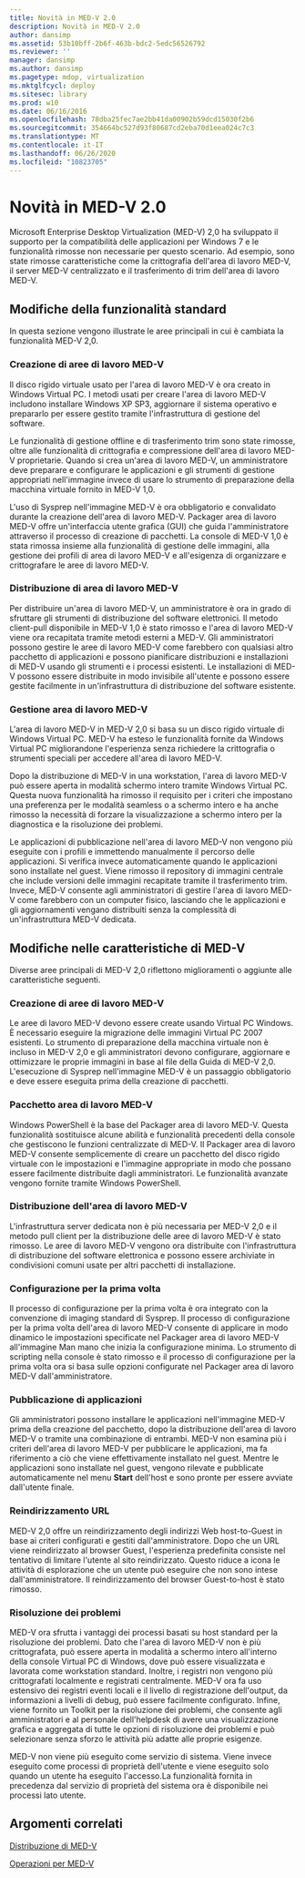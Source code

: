 ```yaml
---
title: Novità in MED-V 2.0
description: Novità in MED-V 2.0
author: dansimp
ms.assetid: 53b10bff-2b6f-463b-bdc2-5edc56526792
ms.reviewer: ''
manager: dansimp
ms.author: dansimp
ms.pagetype: mdop, virtualization
ms.mktglfcycl: deploy
ms.sitesec: library
ms.prod: w10
ms.date: 06/16/2016
ms.openlocfilehash: 78dba25fec7ae2bb41da00902b59dcd15030f2b6
ms.sourcegitcommit: 354664bc527d93f80687cd2eba70d1eea024c7c3
ms.translationtype: MT
ms.contentlocale: it-IT
ms.lasthandoff: 06/26/2020
ms.locfileid: "10823705"
---
```

# Novità in MED-V 2.0


Microsoft Enterprise Desktop Virtualization (MED-V) 2,0 ha sviluppato il supporto per la compatibilità delle applicazioni per Windows 7 e le funzionalità rimosse non necessarie per questo scenario. Ad esempio, sono state rimosse caratteristiche come la crittografia dell'area di lavoro MED-V, il server MED-V centralizzato e il trasferimento di trim dell'area di lavoro MED-V.

## Modifiche della funzionalità standard


In questa sezione vengono illustrate le aree principali in cui è cambiata la funzionalità MED-V 2,0.

### Creazione di aree di lavoro MED-V

Il disco rigido virtuale usato per l'area di lavoro MED-V è ora creato in Windows Virtual PC. I metodi usati per creare l'area di lavoro MED-V includono installare Windows XP SP3, aggiornare il sistema operativo e prepararlo per essere gestito tramite l'infrastruttura di gestione del software.

Le funzionalità di gestione offline e di trasferimento trim sono state rimosse, oltre alle funzionalità di crittografia e compressione dell'area di lavoro MED-V proprietarie. Quando si crea un'area di lavoro MED-V, un amministratore deve preparare e configurare le applicazioni e gli strumenti di gestione appropriati nell'immagine invece di usare lo strumento di preparazione della macchina virtuale fornito in MED-V 1,0.

L'uso di Sysprep nell'immagine MED-V è ora obbligatorio e convalidato durante la creazione dell'area di lavoro MED-V. Packager area di lavoro MED-V offre un'interfaccia utente grafica (GUI) che guida l'amministratore attraverso il processo di creazione di pacchetti. La console di MED-V 1,0 è stata rimossa insieme alla funzionalità di gestione delle immagini, alla gestione dei profili di area di lavoro MED-V e all'esigenza di organizzare e crittografare le aree di lavoro MED-V.

### Distribuzione di area di lavoro MED-V

Per distribuire un'area di lavoro MED-V, un amministratore è ora in grado di sfruttare gli strumenti di distribuzione del software elettronici. Il metodo client-pull disponibile in MED-V 1,0 è stato rimosso e l'area di lavoro MED-V viene ora recapitata tramite metodi esterni a MED-V. Gli amministratori possono gestire le aree di lavoro MED-V come farebbero con qualsiasi altro pacchetto di applicazioni e possono pianificare distribuzioni e installazioni di MED-V usando gli strumenti e i processi esistenti. Le installazioni di MED-V possono essere distribuite in modo invisibile all'utente e possono essere gestite facilmente in un'infrastruttura di distribuzione del software esistente.

### Gestione area di lavoro MED-V

L'area di lavoro MED-V in MED-V 2,0 si basa su un disco rigido virtuale di Windows Virtual PC. MED-V ha esteso le funzionalità fornite da Windows Virtual PC migliorandone l'esperienza senza richiedere la crittografia o strumenti speciali per accedere all'area di lavoro MED-V.

Dopo la distribuzione di MED-V in una workstation, l'area di lavoro MED-V può essere aperta in modalità schermo intero tramite Windows Virtual PC. Questa nuova funzionalità ha rimosso il requisito per i criteri che impostano una preferenza per le modalità seamless o a schermo intero e ha anche rimosso la necessità di forzare la visualizzazione a schermo intero per la diagnostica e la risoluzione dei problemi.

Le applicazioni di pubblicazione nell'area di lavoro MED-V non vengono più eseguite con i profili e immettendo manualmente il percorso delle applicazioni. Si verifica invece automaticamente quando le applicazioni sono installate nel guest. Viene rimosso il repository di immagini centrale che include versioni delle immagini recapitate tramite il trasferimento trim. Invece, MED-V consente agli amministratori di gestire l'area di lavoro MED-V come farebbero con un computer fisico, lasciando che le applicazioni e gli aggiornamenti vengano distribuiti senza la complessità di un'infrastruttura MED-V dedicata.

## Modifiche nelle caratteristiche di MED-V


Diverse aree principali di MED-V 2,0 riflettono miglioramenti o aggiunte alle caratteristiche seguenti.

### Creazione di aree di lavoro MED-V

Le aree di lavoro MED-V devono essere create usando Virtual PC Windows. È necessario eseguire la migrazione delle immagini Virtual PC 2007 esistenti. Lo strumento di preparazione della macchina virtuale non è incluso in MED-V 2,0 e gli amministratori devono configurare, aggiornare e ottimizzare le proprie immagini in base al file della Guida di MED-V 2,0. L'esecuzione di Sysprep nell'immagine MED-V è un passaggio obbligatorio e deve essere eseguita prima della creazione di pacchetti.

### Pacchetto area di lavoro MED-V

Windows PowerShell è la base del Packager area di lavoro MED-V. Questa funzionalità sostituisce alcune abilità e funzionalità precedenti della console che gestiscono le funzioni centralizzate di MED-V. Il Packager area di lavoro MED-V consente semplicemente di creare un pacchetto del disco rigido virtuale con le impostazioni e l'immagine appropriate in modo che possano essere facilmente distribuite dagli amministratori. Le funzionalità avanzate vengono fornite tramite Windows PowerShell.

### Distribuzione dell'area di lavoro MED-V

L'infrastruttura server dedicata non è più necessaria per MED-V 2,0 e il metodo pull client per la distribuzione delle aree di lavoro MED-V è stato rimosso. Le aree di lavoro MED-V vengono ora distribuite con l'infrastruttura di distribuzione del software elettronica e possono essere archiviate in condivisioni comuni usate per altri pacchetti di installazione.

### Configurazione per la prima volta

Il processo di configurazione per la prima volta è ora integrato con la convenzione di imaging standard di Sysprep. Il processo di configurazione per la prima volta dell'area di lavoro MED-V consente di applicare in modo dinamico le impostazioni specificate nel Packager area di lavoro MED-V all'immagine Man mano che inizia la configurazione minima. Lo strumento di scripting nella console è stato rimosso e il processo di configurazione per la prima volta ora si basa sulle opzioni configurate nel Packager area di lavoro MED-V dall'amministratore.

### Pubblicazione di applicazioni

Gli amministratori possono installare le applicazioni nell'immagine MED-V prima della creazione del pacchetto, dopo la distribuzione dell'area di lavoro MED-V o tramite una combinazione di entrambi. MED-V non esamina più i criteri dell'area di lavoro MED-V per pubblicare le applicazioni, ma fa riferimento a ciò che viene effettivamente installato nel guest. Mentre le applicazioni sono installate nel guest, vengono rilevate e pubblicate automaticamente nel menu **Start** dell'host e sono pronte per essere avviate dall'utente finale.

### Reindirizzamento URL

MED-V 2,0 offre un reindirizzamento degli indirizzi Web host-to-Guest in base ai criteri configurati e gestiti dall'amministratore. Dopo che un URL viene reindirizzato al browser Guest, l'esperienza predefinita consiste nel tentativo di limitare l'utente al sito reindirizzato. Questo riduce a icona le attività di esplorazione che un utente può eseguire che non sono intese dall'amministratore. Il reindirizzamento del browser Guest-to-host è stato rimosso.

### Risoluzione dei problemi

MED-V ora sfrutta i vantaggi dei processi basati su host standard per la risoluzione dei problemi. Dato che l'area di lavoro MED-V non è più crittografata, può essere aperta in modalità a schermo intero all'interno della console Virtual PC di Windows, dove può essere visualizzata e lavorata come workstation standard. Inoltre, i registri non vengono più crittografati localmente e registrati centralmente. MED-V ora fa uso estensivo dei registri eventi locali e il livello di registrazione dell'output, da informazioni a livelli di debug, può essere facilmente configurato. Infine, viene fornito un Toolkit per la risoluzione dei problemi, che consente agli amministratori e al personale dell'helpdesk di avere una visualizzazione grafica e aggregata di tutte le opzioni di risoluzione dei problemi e può selezionare senza sforzo le attività più adatte alle proprie esigenze.

MED-V non viene più eseguito come servizio di sistema. Viene invece eseguito come processi di proprietà dell'utente e viene eseguito solo quando un utente ha eseguito l'accesso.La funzionalità fornita in precedenza dal servizio di proprietà del sistema ora è disponibile nei processi lato utente.

## Argomenti correlati


[Distribuzione di MED-V](deployment-of-med-v.md)

[Operazioni per MED-V](operations-for-med-v.md)

 

 





